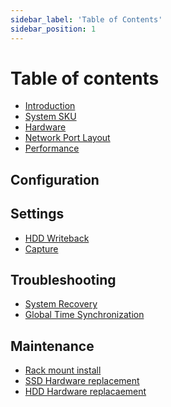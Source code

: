 ```yaml
---
sidebar_label: 'Table of Contents'
sidebar_position: 1
---
```


# Table of contents

* [Introduction](README.md)
* [System SKU](system-sku.md)
* [Hardware](hardware.md)
* [Network Port Layout](network-port-layout.md)
* [Performance](performance.md)

## Configuration
<!--
* [Network Configuration (GUI)](configuration/network-configuration-gui.md)
* [Network Configuration (CLI)](configuration/network-configuration-cli.md)
* [Scratch Disk (EXT4)](configuration/scratch-disk-ext4.md)
* [Scratch Disk (BTRFS)](configuration/scratch-disk-btrfs.md)
* [Management Interface](configuration/management-interface.md)
* [FMAD Shark Config](configuration/cloudshark-config.md)
-->

## Settings

* [HDD Writeback](Settings/writeback.md)
* [Capture](Settings/capture.md)

## Troubleshooting

* [System Recovery](Troubleshooting/system-recovery.md)
* [Global Time Synchronization](Troubleshooting/global-time-synchronization.md)

## Maintenance

* [Rack mount install](Maintenance/rack-mount-install.md)
* [SSD Hardware replacement](Maintenance/ssd-hardware-replacement.md)
* [HDD Hardware replacaement](Maintenance/hdd-hardware-replacaement.md)
